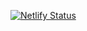 [![Netlify Status](https://api.netlify.com/api/v1/badges/579aa164-829f-40cb-bf40-6fb6f0f26d0a/deploy-status)](https://app.netlify.com/sites/elastic-sinoussi-c46a12/deploys)
